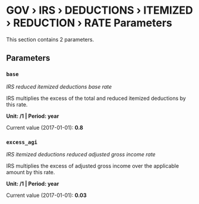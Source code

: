 # GOV › IRS › DEDUCTIONS › ITEMIZED › REDUCTION › RATE Parameters

This section contains 2 parameters.

## Parameters

### `base`
*IRS reduced itemized deductions base rate*

IRS multiplies the excess of the total and reduced itemized deductions by this rate.

**Unit: /1 | Period: year**

Current value (2017-01-01): **0.8**


### `excess_agi`
*IRS itemized deductions reduced adjusted gross income rate*

IRS multiplies the excess of adjusted gross income over the applicable amount by this rate.

**Unit: /1 | Period: year**

Current value (2017-01-01): **0.03**

